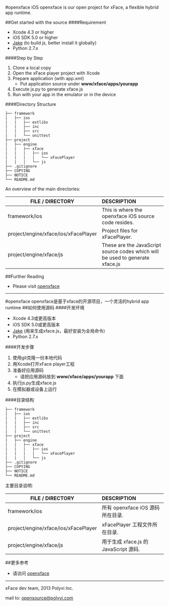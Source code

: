 #openxface iOS
openxface is our open project for xFace, a flexible hybrid app runtime.


##Get started with the source
####Requirement
* Xcode 4.3 or higher
* iOS SDK 5.0 or higher
* [Jake](https://github.com/mde/jake) (to build js, better install it globally)
* Python 2.7.x

####Step by Step
1. Clone a local copy
2. Open the xFace player project with Xcode
3. Prepare application (with app.xml)
	* Put application source under **www/xface/apps/yourapp**
4. Execute js.py to generate xface.js
5. Run with your app in the emulator or in the device

####Directory Structure

    ├── framework
	|   ├── ios
	|	|   ├── extlibs
	|	|   ├── inc
	|	|   ├── src
	|	|   └── unittest
	├── project
	|   ├── engine
	|	|   ├── xface
	|	|	|   ├── ios
	|	|	|	|   └── xFacePlayer
	|	|	|   └── js
	├── .gitignore
	├── COPYING
	├── NOTICE
	└── README.md

An overview of the main directories:

| FILE / DIRECTORY         | DESCRIPTION                                             |
| -------------------------| :-------------------------------------------------------|
| framework/ios            | This is where the openxface iOS source code resides.    |
| project/engine/xface/ios/xFacePlayer | Project files for xFacePlayer.              |
| project/engine/xface/js  | These are the JavaScript source codes which will be used to generate xface.js |

##Further Reading
* Please visit [openxface](http://polyvi.github.io/openxface)

----

#openxface
openxface是基于xface的开源项目，一个灵活的hybrid app runtime
##如何使用源码
####开发环境
* Xcode 4.3或更高版本
* iOS SDK 5.0或更高版本
* [Jake](https://github.com/mde/jake) (用来生成xface.js，最好安装为全局命令)
* Python 2.7.x

####开发步骤
1. 使用git克隆一份本地代码
2. 用Xcode打开xFace player工程
3. 准备好应用源码
	* 请把应用源码放到 **www/xface/apps/yourapp** 下面
4. 执行js.py生成xface.js
5. 在模拟器或设备上运行

####目录结构

    ├── framework
	|   ├── ios
	|	|   ├── extlibs
	|	|   ├── inc
	|	|   ├── src
	|	|   └── unittest
	├── project
	|   ├── engine
	|	|   ├── xface
	|	|	|   ├── ios
	|	|	|	|   └── xFacePlayer
	|	|	|   └── js
	├── .gitignore
	├── COPYING
	├── NOTICE
	└── README.md

主要目录说明:

| FILE / DIRECTORY                     | DESCRIPTION                         |
| -------------------------            | :-----------------------------------|
| framework/ios                        | 所有 openxface iOS 源码所在目录.       |
| project/engine/xface/ios/xFacePlayer | xFacePlayer 工程文件所在目录.          |
| project/engine/xface/js              | 用于生成 xface.js 的 JavaScript 源码.  |

##更多参考
* 请访问 [openxface](http://polyvi.github.io/openxface)

---

xFace dev team, 2013 Polyvi Inc.

mail to: opensource@polyvi.com
